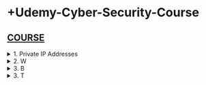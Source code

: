 # +Udemy-Cyber-Security-Course

## [COURSE](https://www.udemy.com/course/complete-ethical-hacking-bootcamp-zero-to-mastery/learn/lecture/21375116#overview)

<details>
<summary>1. Private IP Addresses </summary>

## Private IP Addresses

```x
Range from 10.0.0.0 to 10.255.255.255 — a 10.0.0.0 network with a 255.0.0.0 or an /8 (8-bit) mask 
```

```x
Range from 172.16.0.0 to 172.31.255.255 — a 172.16.0.0 network with a 255.240.0.0 (or a 12-bit) mask
```

```x
A 192.168.0.0 to 192.168.255.255 range, which is a 192.168.0.0 network masked by 255.255.0.0 or /16 
```

```x
A special range 100.64.0.0 to 100.127.255.255 with a 255.192.0.0 or /10 network mask
```

</details>

<details>
<summary>2. W </summary>

## W



</details>

<details>
<summary>3. B </summary>

## B

- Protects against external and internal threats

</details>

<details>
<summary>3. T </summary>

## T

```x

```

```x

```

```x

```

```x

```

```x

```

```x

```

```x

```

```x

```

```x

```

# #END</details>
